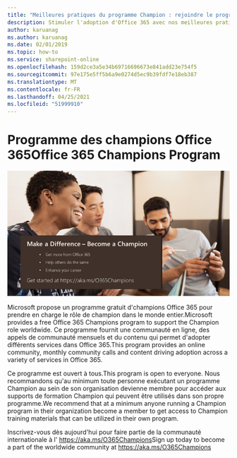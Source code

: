 ```yaml
---
title: "Meilleures pratiques du programme Champion : rejoindre le programme Champions d'Office 365"
description: Stimuler l'adoption d'Office 365 avec nos meilleures pratiques du programme Champion
author: karuanag
ms.author: karuanag
ms.date: 02/01/2019
ms.topic: how-to
ms.service: sharepoint-online
ms.openlocfilehash: 159d2ce3a5e34b69716696673e841add23e754f5
ms.sourcegitcommit: 97e175e5ff5b6a9e0274d5ec9b39fdf7e18eb387
ms.translationtype: MT
ms.contentlocale: fr-FR
ms.lasthandoff: 04/25/2021
ms.locfileid: "51999910"
---
```

# <a name="office-365-champions-program"></a><span data-ttu-id="3d5dd-103">Programme des champions Office 365</span><span class="sxs-lookup"><span data-stu-id="3d5dd-103">Office 365 Champions Program</span></span> 

![faire une différence en tant que champion](media/makeadifference.png)

<span data-ttu-id="3d5dd-105">Microsoft propose un programme gratuit d'champions Office 365 pour prendre en charge le rôle de champion dans le monde entier.</span><span class="sxs-lookup"><span data-stu-id="3d5dd-105">Microsoft provides a free Office 365 Champions program to support the Champion role worldwide.</span></span>  <span data-ttu-id="3d5dd-106">Ce programme fournit une communauté en ligne, des appels de communauté mensuels et du contenu qui permet d'adopter différents services dans Office 365.</span><span class="sxs-lookup"><span data-stu-id="3d5dd-106">This program provides an online community, monthly community calls and content driving adoption across a variety of services in Office 365.</span></span>

<span data-ttu-id="3d5dd-107">Ce programme est ouvert à tous.</span><span class="sxs-lookup"><span data-stu-id="3d5dd-107">This program is open to everyone.</span></span>  <span data-ttu-id="3d5dd-108">Nous recommandons qu'au minimum toute personne exécutant un programme Champion au sein de son organisation devienne membre pour accéder aux supports de formation Champion qui peuvent être utilisés dans son propre programme.</span><span class="sxs-lookup"><span data-stu-id="3d5dd-108">We recommend that at a minimum anyone running a Champion program in their organization become a member to get access to Champion training materials that can be utilized in their own program.</span></span> 

<span data-ttu-id="3d5dd-109">Inscrivez-vous dès aujourd'hui pour faire partie de la communauté internationale à l' https://aka.ms/O365Champions</span><span class="sxs-lookup"><span data-stu-id="3d5dd-109">Sign up today to become a part of the worldwide community at https://aka.ms/O365Champions</span></span>  
